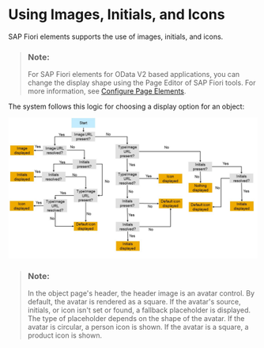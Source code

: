 <!-- loio5760b638ea274d7aab59e4e434899528 -->

# Using Images, Initials, and Icons

SAP Fiori elements supports the use of images, initials, and icons.

> ### Note:  
> For SAP Fiori elements for OData V2 based applications, you can change the display shape using the Page Editor of SAP Fiori tools. For more information, see [Configure Page Elements](https://help.sap.com/docs/SAP_FIORI_tools/17d50220bcd848aa854c9c182d65b699/047507c86afa4e96bb3d284adb9f4726.html).

The system follows this logic for choosing a display option for an object:

![](images/Avatar_e9e8ed2.jpg)

> ### Note:  
> In the object page's header, the header image is an avatar control. By default, the avatar is rendered as a square. If the avatar's source, initials, or icon isn't set or found, a fallback placeholder is displayed. The type of placeholder depends on the shape of the avatar. If the avatar is circular, a person icon is shown. If the avatar is a square, a product icon is shown.

